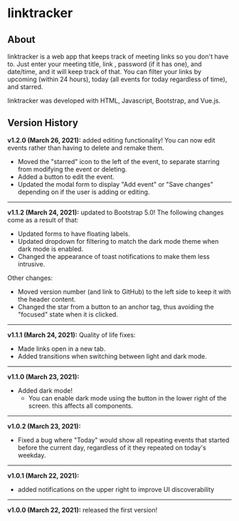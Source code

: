 # linktracker

## About

linktracker is a web app that keeps track of meeting links so you don't have to. Just enter your meeting title, link
, password (if it has one), and date/time, and it will keep track of that. You can filter your links by upcoming
 (within 24 hours), today (all events for today regardless of time), and starred.
 
linktracker was developed with HTML, Javascript, Bootstrap, and Vue.js.

## Version History
**v1.2.0 (March 26, 2021):**
added editing functionality! You can now edit events rather than having to delete and remake them.
- Moved the "starred" icon to the left of the event, to separate starring from modifying the event or deleting.
- Added a button to edit the event.
- Updated the modal form to display "Add event" or "Save changes" depending on if the user is adding or editing.
---
**v1.1.2 (March 24, 2021):** 
updated to Bootstrap 5.0! The following changes come as a result of that:
- Updated forms to have floating labels. 
- Updated dropdown for filtering to match the dark mode theme when dark mode is enabled. 
- Changed the appearance of toast notifications to make them less intrusive.

Other changes:
- Moved version number (and link to GitHub) to the left side to keep it with the header content.
- Changed the star from a button to an anchor tag, thus avoiding the "focused" state when it is clicked.
---  
**v1.1.1 (March 24, 2021):** 
Quality of life fixes:
- Made links open in a new tab. 
- Added transitions when switching between light and dark mode.
---  
**v1.1.0 (March 23, 2021):** 
- Added dark mode!
  - You can enable dark mode using the button in the lower right of the screen. 
this affects all components. 
---  
**v1.0.2 (March 23, 2021):** 
- Fixed a bug where "Today" would show all repeating events that started before the current day, regardless of it they
 repeated on today's weekday. 
--- 
**v1.0.1 (March 22, 2021):** 
- added notifications on the upper right to improve UI discoverability
---  
**v1.0.0 (March 22, 2021):** released the first version!
